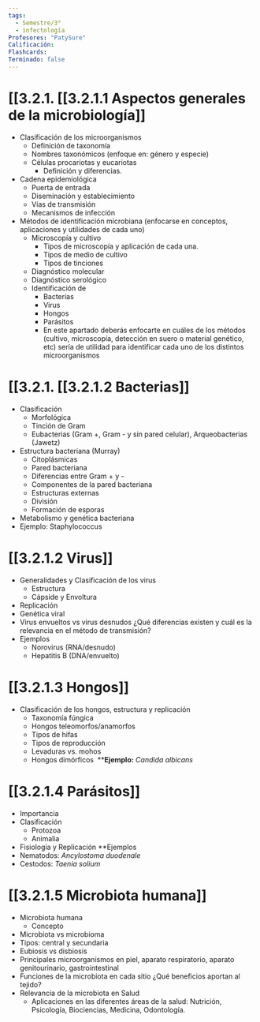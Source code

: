 ```yaml
---
tags:
  - Semestre/3°
  - infectología
Profesores: "PatySure"
Calificación: 
Flashcards: 
Terminado: false
---
```

# [[3.2.1. [[3.2.1.1 Aspectos generales de la microbiología]]
- Clasificación de los microorganismos
	- Definición de taxonomía
	- Nombres taxonómicos (enfoque en: género y especie)
	- Células procariotas y eucariotas
		- Definición y diferencias.
- Cadena epidemiológica
	- Puerta de entrada
	- Diseminación y establecimiento
	- Vías de transmisión
	- Mecanismos de infección
- Métodos de identificación microbiana (enfocarse en conceptos, aplicaciones y utilidades de cada uno)
	- Microscopía y cultivo 
		- Tipos de microscopía y aplicación de cada una.
		- Tipos de medio de cultivo
		- Tipos de tinciones
	- Diagnóstico molecular
	- Diagnóstico serológico
	- Identificación de 
		- Bacterias
		- Virus
		- Hongos
		- Parásitos
		- En este apartado deberás enfocarte en cuáles de los métodos (cultivo, microscopía, detección en suero o material genético, etc) sería de utilidad para identificar cada uno de los distintos microorganismos
# [[3.2.1. [[3.2.1.2 Bacterias]]
- Clasificación
	- Morfológica
	- Tinción de Gram
	- Eubacterias (Gram +, Gram - y sin pared celular), Arqueobacterias (Jawetz)
- Estructura bacteriana (Murray)
	- Citoplásmicas
	- Pared bacteriana
	- Diferencias entre Gram + y -
	- Componentes de la pared bacteriana
	- Estructuras externas
	- División
	- Formación de esporas
- Metabolismo y genética bacteriana
- Ejemplo: Staphylococcus
# [[3.2.1.2 Virus]]
- Generalidades y Clasificación de los virus
	- Estructura
	- Cápside y Envoltura
- Replicación
- Genética viral
- Virus envueltos vs virus desnudos ¿Qué diferencias existen y cuál es la relevancia en el método de transmisión?
- Ejemplos
	- Norovirus (RNA/desnudo)
	- Hepatitis B (DNA/envuelto)
# [[3.2.1.3 Hongos]]
- Clasificación de los hongos, estructura y replicación
	- Taxonomía fúngica
	- Hongos teleomorfos/anamorfos
	- Tipos de hifas
	- Tipos de reproducción
	- Levaduras vs. mohos
	- Hongos dimórficos 
****Ejemplo:** _Candida albicans_

# [[3.2.1.4 Parásitos]]
- Importancia
- Clasificación
	- Protozoa
	- Animalia
- Fisiología y Replicación
**Ejemplos 
- Nematodos: _Ancylostoma duodenale_
- Cestodos: _Taenia solium_
# [[3.2.1.5 Microbiota humana]]

- Microbiota humana
	- Concepto
- Microbiota vs microbioma
- Tipos: central y secundaria
- Eubiosis vs disbiosis 
- Principales microorganismos en piel, aparato respiratorio, aparato genitourinario, gastrointestinal
- Funciones de la microbiota en cada sitio ¿Qué beneficios aportan al tejido? 
- Relevancia de la microbiota en Salud
	- Aplicaciones en las diferentes áreas de la salud: Nutrición, Psicología, Biociencias, Medicina, Odontología.